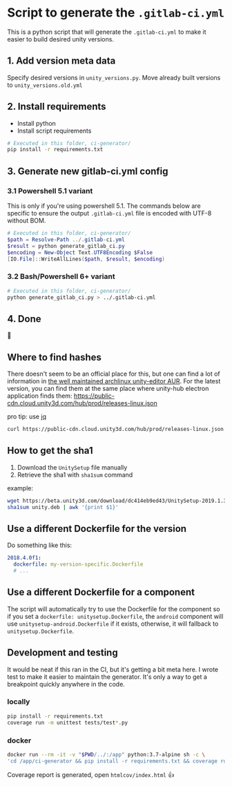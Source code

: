 # Script to generate the `.gitlab-ci.yml`

This is a python script that will generate the `.gitlab-ci.yml` to make it easier to build desired unity versions. 

## 1. Add version meta data

Specify desired versions in `unity_versions.py`. Move already built versions to `unity_versions.old.yml`

## 2. Install requirements

- Install python
- Install script requirements

```bash
# Executed in this folder, ci-generator/
pip install -r requirements.txt
```

## 3. Generate new gitlab-ci.yml config

### 3.1 Powershell 5.1 variant

This is only if you're using powershell 5.1. The commands below are specific to ensure the output `.gitlab-ci.yml` file is encoded with UTF-8 without BOM.

```powershell
# Executed in this folder, ci-generator/
$path = Resolve-Path ../.gitlab-ci.yml
$result = python generate_gitlab_ci.py
$encoding = New-Object Text.UTF8Encoding $False
[IO.File]::WriteAllLines($path, $result, $encoding)
```

### 3.2 Bash/Powershell 6+ variant

```bash
# Executed in this folder, ci-generator/
python generate_gitlab_ci.py > ../.gitlab-ci.yml
```

## 4. Done

:tada:

## Where to find hashes

There doesn't seem to be an official place for this, but one can find a lot of information in [the well maintained archlinux unity-editor AUR](https://aur.archlinux.org/cgit/aur.git/?h=unity-editor). For the latest version, you can find them at the same place where unity-hub electron application finds them: https://public-cdn.cloud.unity3d.com/hub/prod/releases-linux.json

pro tip: use [jq](https://stedolan.github.io/jq/)

```bash
curl https://public-cdn.cloud.unity3d.com/hub/prod/releases-linux.json | jq '.'
```

## How to get the sha1

1. Download the `UnitySetup` file manually
2. Retrieve the sha1 with `sha1sum` command

example:

```bash
wget https://beta.unity3d.com/download/dc414eb9ed43/UnitySetup-2019.1.3f1 -O unity.deb
sha1sum unity.deb | awk '{print $1}'
```

## Use a different Dockerfile for the version

Do something like this:

```yaml
2018.4.0f1:
  dockerfile: my-version-specific.Dockerfile
  # ...
```

## Use a different Dockerfile for a component

The script will automatically try to use the Dockerfile for the component so if you set a `dockerfile: unitysetup.Dockerfile`, the `android` component will use `unitysetup-android.Dockerfile` if it exists, otherwise, it will fallback to `unitysetup.Dockerfile`.

## Development and testing

It would be neat if this ran in the CI, but it's getting a bit meta here. I wrote test to make it easier to maintain the generator. It's only a way to get a breakpoint quickly anywhere in the code.

### locally

```bash
pip install -r requirements.txt
coverage run -m unittest tests/test*.py
```

### docker

```bash
docker run --rm -it -v "$PWD/../:/app" python:3.7-alpine sh -c \
'cd /app/ci-generator && pip install -r requirements.txt && coverage run -m unittest tests/test*.py'
```

Coverage report is generated, open `htmlcov/index.html` :+1:
